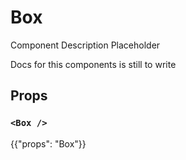 # Box

<p class="description">Component Description Placeholder</p>

Docs for this components is still to write

## Props

### `<Box />`

{{"props": "Box"}}